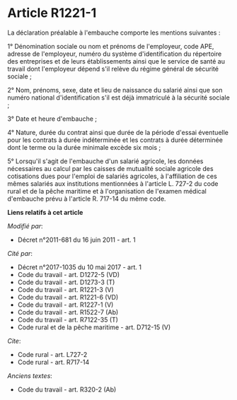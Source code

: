 # Article R1221-1

La déclaration préalable à l'embauche comporte les mentions suivantes : 

1° Dénomination sociale ou nom et prénoms de l'employeur, code APE, adresse de l'employeur, numéro du système
d'identification du répertoire des entreprises et de leurs établissements ainsi que le service de santé au travail dont
l'employeur dépend s'il relève du régime général de sécurité sociale ; 

2° Nom, prénoms, sexe, date et lieu de naissance du salarié ainsi que son numéro national d'identification s'il est déjà
immatriculé à la sécurité sociale ; 

3° Date et heure d'embauche ; 

4° Nature, durée du contrat ainsi que durée de la période d'essai éventuelle pour les contrats à durée indéterminée et les
contrats à durée déterminée dont le terme ou la durée minimale excède six mois ; 

5° Lorsqu'il s'agit de l'embauche d'un salarié agricole, les données nécessaires au calcul par les caisses de mutualité
sociale agricole des cotisations dues pour l'emploi de salariés agricoles, à l'affiliation de ces mêmes salariés aux
institutions mentionnées à l'article L. 727-2 du code rural et de la pêche maritime et à l'organisation de l'examen médical
d'embauche prévu à l'article R. 717-14 du même code.

**Liens relatifs à cet article**

_Modifié par_:

  - Décret n°2011-681 du 16 juin 2011 - art. 1

_Cité par_:

  - Décret n°2017-1035 du 10 mai 2017  - art. 1
  - Code du travail - art. D1272-5 (VD)
  - Code du travail - art. D1273-3 (T)
  - Code du travail - art. R1221-3 (V)
  - Code du travail - art. R1221-6 (VD)
  - Code du travail - art. R1227-1 (V)
  - Code du travail - art. R1522-7 (Ab)
  - Code du travail - art. R7122-35 (T)
  - Code rural et de la pêche maritime - art. D712-15 (V)

_Cite_:

  - Code rural - art. L727-2
  - Code rural - art. R717-14

_Anciens textes_:

  - Code du travail - art. R320-2 (Ab)

